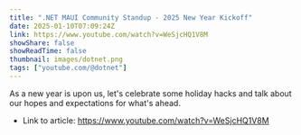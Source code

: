 ```yaml
---
title: ".NET MAUI Community Standup - 2025 New Year Kickoff"
date: 2025-01-10T07:09:24Z
link: https://www.youtube.com/watch?v=WeSjcHQ1V8M
showShare: false
showReadTime: false
thumbnail: images/dotnet.png
tags: ["youtube.com/@dotnet"]
---
```

As a new year is upon us, let's celebrate some holiday hacks and talk about our hopes and expectations for what's ahead.

- Link to article: https://www.youtube.com/watch?v=WeSjcHQ1V8M